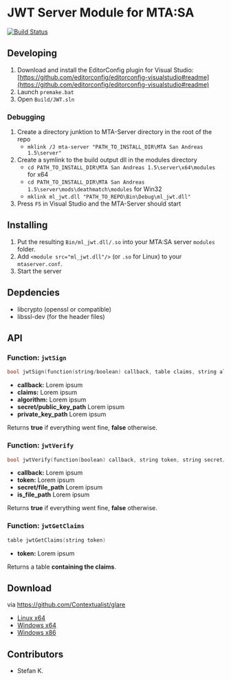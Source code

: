 # JWT Server Module for MTA:SA
[![Build Status](https://dev.azure.com/eXo-OpenSource/ml_jwt/_apis/build/status/eXo-OpenSource.ml_jwt?branchName=master)](https://dev.azure.com/eXo-OpenSource/ml_jwt/_build/latest?definitionId=1&branchName=master)

## Developing
1. Download and install the EditorConfig plugin for Visual Studio: [https://github.com/editorconfig/editorconfig-visualstudio#readme](https://github.com/editorconfig/editorconfig-visualstudio#readme)
2. Launch `premake.bat`
3. Open `Build/JWT.sln`

### Debugging
1. Create a directory junktion to MTA-Server directory in the root of the repo
    * `mklink /J mta-server "PATH_TO_INSTALL_DIR\MTA San Andreas 1.5\server"`
2. Create a symlink to the build output dll in the modules directory
    * `cd PATH_TO_INSTALL_DIR\MTA San Andreas 1.5\server\x64\modules` for x64
    * `cd PATH_TO_INSTALL_DIR\MTA San Andreas 1.5\server\mods\deathmatch\modules` for Win32
    * `mklink ml_jwt.dll "PATH_TO_REPO\Bin\Debug\ml_jwt.dll"`
3. Press `F5` in Visual Studio and the MTA-Server should start

## Installing
1. Put the resulting `Bin/ml_jwt.dll/.so` into your MTA:SA server `modules` folder.
2. Add `<module src="ml_jwt.dll"/>` (or `.so` for Linux) to your `mtaserver.conf`.
3. Start the server

## Depdencies
* libcrypto (openssl or compatible)
* libssl-dev (for the header files)

## API
### Function: `jwtSign`
```cpp
bool jwtSign(function(string/boolean) callback, table claims, string algorithm, string secret/public_key_path, string private_key_path)
```
* __callback:__ Lorem ipsum
* __claims:__ Lorem ipsum
* __algorithm:__ Lorem ipsum
* __secret/public_key_path__ Lorem ipsum
* __private_key_path__ Lorem ipsum

Returns __true__ if everything went fine, __false__ otherwise.

### Function: `jwtVerify`
```cpp
bool jwtVerify(function(boolean) callback, string token, string secret/public_key_path, bool is_file_path = false)
```
* __callback:__ Lorem ipsum
* __token:__ Lorem ipsum
* __secret/file_path__ Lorem ipsum
* __is_file_path__ Lorem ipsum

Returns __true__ if everything went fine, __false__ otherwise.

### Function: `jwtGetClaims`
```cpp
table jwtGetClaims(string token)
```
* __token:__ Lorem ipsum

Returns a table __containing the claims__.

## Download
via https://github.com/Contextualist/glare
* [Linux x64](https://glare.now.sh/eXo-OpenSource/ml_jwt/ml_jwt.so)
* [Windows x64](https://glare.now.sh/eXo-OpenSource/ml_jwt/ml_jwt_x64.dll)
* [Windows x86](https://glare.now.sh/eXo-OpenSource/ml_jwt/ml_jwt_win32.dll)

## Contributors
* Stefan K.

